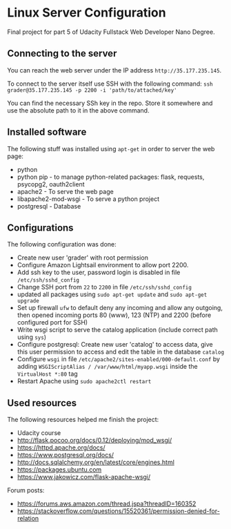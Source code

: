 # Linux Server Configuration

Final project for part 5 of Udacity Fullstack Web Developer Nano Degree.

## Connecting to the server
You can reach the web server under the IP address `http://35.177.235.145`.

To connect to the server itself use SSH with the following command: `ssh grader@35.177.235.145 -p 2200 -i 'path/to/attached/key'`

You can find the necessary SSh key in the repo. Store it somewhere and use the absolute path to it in the above command.

## Installed software
The following stuff was installed using `apt-get` in order to server the web page:

* python
* python pip - to manage python-related packages: flask, requests, psycopg2, oauth2client
* apache2 - To serve the web page
* libapache2-mod-wsgi - To serve a python project
* postgresql - Database

## Configurations
The following configuration was done:

* Create new user 'grader' with root permission
* Configure Amazon Lightsail environment to allow port 2200.
* Add ssh key to the user, password login is disabled in file `/etc/ssh/sshd_config`
* Change SSH port from `22` to `2200` in file `/etc/ssh/sshd_config`
* updated all packages using `sudo apt-get update` and `sudo apt-get upgrade`
* Set up firewall `ufw` to default deny any incoming and allow any outgoing, then opened incoming ports 80 (www), 123 (NTP) and 2200 (before configured port for SSH)
* Write wsgi script to serve the catalog application (include correct path using `sys`)
* Configure postgresql: Create new user 'catalog' to access data, give this user permission to access and edit the table in the database `catalog`
* Configure `wsgi` in file `/etc/apache2/sites-enabled/000-default.conf` by adding `WSGIScriptAlias / /var/www/html/myapp.wsgi` inside the `VirtualHost *:80` tag
* Restart Apache using `sudo apache2ctl restart`

## Used resources
The following resources helped me finish the project:

* Udacity course
* http://flask.pocoo.org/docs/0.12/deploying/mod_wsgi/
* https://httpd.apache.org/docs/
* https://www.postgresql.org/docs/
* http://docs.sqlalchemy.org/en/latest/core/engines.html
* https://packages.ubuntu.com
* https://www.jakowicz.com/flask-apache-wsgi/

Forum posts:

* https://forums.aws.amazon.com/thread.jspa?threadID=160352
* https://stackoverflow.com/questions/15520361/permission-denied-for-relation